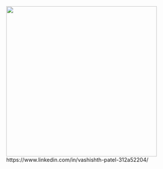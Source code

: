 <img src="https://github-readme-stats.vercel.app/api?username=DarshitBhuva&show_icons=true&theme=Dark" width="400">
https://www.linkedin.com/in/vashishth-patel-312a52204/
